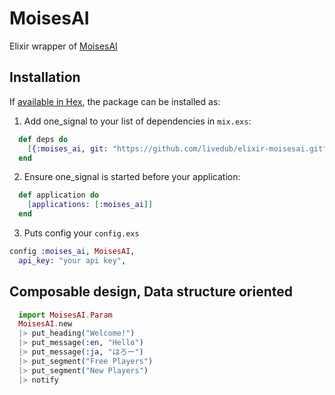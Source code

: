 # MoisesAI

Elixir wrapper of [MoisesAI](https://developer.moises.ai/docs/api/reference)

## Installation

If [available in Hex](https://hex.pm/docs/publish), the package can be installed as:

  1. Add one_signal to your list of dependencies in `mix.exs`:

```elixir
  def deps do
    [{:moises_ai, git: "https://github.com/livedub/elixir-moisesai.git"}]
  end
```

  2. Ensure one_signal is started before your application:

```elixir
  def application do
    [applications: [:moises_ai]]
  end
```

  3. Puts config your `config.exs`

```elixir
config :moises_ai, MoisesAI,
  api_key: "your api key",
```


## Composable design, Data structure oriented

```elixir
  import MoisesAI.Param
  MoisesAI.new
  |> put_heading("Welcome!")
  |> put_message(:en, "Hello")
  |> put_message(:ja, "はろー")
  |> put_segment("Free Players")
  |> put_segment("New Players")
  |> notify
```
